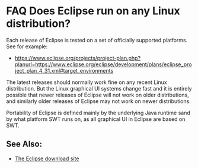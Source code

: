 FAQ Does Eclipse run on any Linux distribution?
===============================================

Each release of Eclipse is tested on a set of officially supported platforms.
See for example:

* https://www.eclipse.org/projects/project-plan.php?planurl=https://www.eclipse.org/eclipse/development/plans/eclipse_project_plan_4_31.xml#target_environments


The latest releases should normally work fine on any recent Linux distribution. 
But the Linux graphical UI systems change fast and it is entirely possible that newer releases of Eclipse will not work on older distributions, and similarly older releases of Eclipse may not work on newer distributions.

Portability of Eclipse is defined mainly by the underlying Java runtime sand by what platform SWT runs on, as all graphical UI in Eclipse are based on SWT.

See Also:
---------

*   [The Eclipse download site ](https://eclipse.org/downloads)

